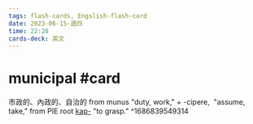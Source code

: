 ```yaml
---
tags: flash-cards, Engslish-flash-card
date: 2023-06-15-週四
time: 22:28
cards-deck: 英文
---
```


# municipal #card 
市政的、內政的、自治的
from munus "duty, work," + -cipere,  "assume, take," from PIE root [kap-](https://www.etymonline.com/word/*kap-?ref=etymonline_crossreference "Etymology, meaning and definition of *kap-") "to grasp."
^1686839549314
